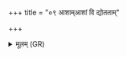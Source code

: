 +++
title = "०९ आशाम्आशां वि द्योतताम्"

+++
<details><summary>मूलम् (GR)</summary>

आशाम्-आशां वि द्योततां  
वाता वान्तु दिशो-दिशः ।  
मरुद्भिः प्रच्युता मेघा  
वर्षन्तु पृथिवीम् अभि ॥ +++(read anu with K instead of abhi?))+++
</details>